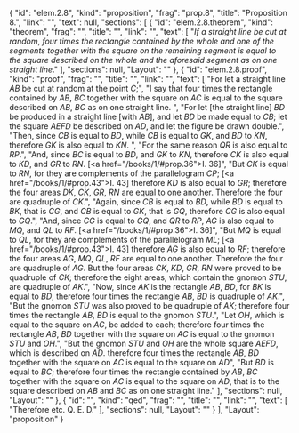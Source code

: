 {
  "id": "elem.2.8",
  "kind": "proposition",
  "frag": "prop.8",
  "title": "Proposition 8.",
  "link": "",
  "text": null,
  "sections": [
    {
      "id": "elem.2.8.theorem",
      "kind": "theorem",
      "frag": "",
      "title": "",
      "link": "",
      "text": [
        "<var>If a straight line be cut at random</var>, <var>four times the rectangle contained by the whole and one of the segments together with the square on the remaining segment is equal to the square described on the whole and the aforesaid segment as on one straight line</var>."
      ],
      "sections": null,
      "Layout": ""
    },
    {
      "id": "elem.2.8.proof",
      "kind": "proof",
      "frag": "",
      "title": "",
      "link": "",
      "text": [
        "For let a straight line <var>AB</var> be cut at random at the point <var>C</var>;",
        "I say that four times the rectangle contained by <var>AB</var>, <var>BC</var> together with the square on <var>AC</var> is equal to the square described on <var>AB</var>, <var>BC</var> as on one straight line. ",
        "For let [the straight line] <var>BD</var> be produced in a straight line [with <var>AB</var>], and let <var>BD</var> be made equal to <var>CB</var>; let the square <var>AEFD</var> be described on <var>AD</var>, and let the figure be drawn double.",
        "Then, since <var>CB</var> is equal to <var>BD</var>, while <var>CB</var> is equal to <var>GK</var>, and <var>BD</var> to <var>KN</var>, therefore <var>GK</var> is also equal to <var>KN</var>. ",
        "For the same reason <var>QR</var> is also equal to <var>RP</var>.",
        "And, since <var>BC</var> is equal to <var>BD</var>, and <var>GK</var> to <var>KN</var>, therefore <var>CK</var> is also equal to <var>KD</var>, and <var>GR</var> to <var>RN</var>. [<a href=\"/books/1/#prop.36\">I. 36</a>]",
        "But <var>CK</var> is equal to <var>RN</var>, for they are complements of the parallelogram <var>CP</var>; [<a href=\"/books/1/#prop.43\">I. 43</a>] therefore <var>KD</var> is also equal to <var>GR</var>; therefore the four areas <var>DK</var>, <var>CK</var>, <var>GR</var>, <var>RN</var> are equal to one another. Therefore the four are quadruple of <var>CK</var>.",
        "Again, since <var>CB</var> is equal to <var>BD</var>, while <var>BD</var> is equal to <var>BK</var>, that is <var>CG</var>, and <var>CB</var> is equal to <var>GK</var>, that is <var>GQ</var>, therefore <var>CG</var> is also equal to <var>GQ</var>.",
        "And, since <var>CG</var> is equal to <var>GQ</var>, and <var>QR</var> to <var>RP</var>, <var>AG</var> is also equal to <var>MQ</var>, and <var>QL</var> to <var>RF</var>. [<a href=\"/books/1/#prop.36\">I. 36</a>]",
        "But <var>MQ</var> is equal to <var>QL</var>, for they are complements of the parallelogram <var>ML</var>; [<a href=\"/books/1/#prop.43\">I. 43</a>] therefore <var>AG</var> is also equal to <var>RF</var>; therefore the four areas <var>AG</var>, <var>MQ</var>, <var>QL</var>, <var>RF</var> are equal to one another. Therefore the four are quadruple of <var>AG</var>. But the four areas <var>CK</var>, <var>KD</var>, <var>GR</var>, <var>RN</var> were proved to be quadruple of <var>CK</var>; therefore the eight areas, which contain the gnomon <var>STU</var>, are quadruple of <var>AK</var>.",
        "Now, since <var>AK</var> is the rectangle <var>AB</var>, <var>BD</var>, for <var>BK</var> is equal to <var>BD</var>, therefore four times the rectangle <var>AB</var>, <var>BD</var> is quadruple of <var>AK</var>.",
        "But the gnomon <var>STU</var> was also proved to be quadruple of <var>AK</var>; therefore four times the rectangle <var>AB</var>, <var>BD</var> is equal to the gnomon <var>STU</var>.",
        "Let <var>OH</var>, which is equal to the square on <var>AC</var>, be added to each; therefore four times the rectangle <var>AB</var>, <var>BD</var> together with the square on <var>AC</var> is equal to the gnomon <var>STU</var> and <var>OH</var>.",
        "But the gnomon <var>STU</var> and <var>OH</var> are the whole square <var>AEFD</var>, which is described on <var>AD</var>. therefore four times the rectangle <var>AB</var>, <var>BD</var> together with the square on <var>AC</var> is equal to the square on <var>AD</var>",
        "But <var>BD</var> is equal to <var>BC</var>; therefore four times the rectangle contained by <var>AB</var>, <var>BC</var> together with the square on <var>AC</var> is equal to the square on <var>AD</var>, that is to the square described on <var>AB</var> and <var>BC</var> as on one straight line."
      ],
      "sections": null,
      "Layout": ""
    },
    {
      "id": "",
      "kind": "qed",
      "frag": "",
      "title": "",
      "link": "",
      "text": [
        "Therefore etc. Q. E. D."
      ],
      "sections": null,
      "Layout": ""
    }
  ],
  "Layout": "proposition"
}
